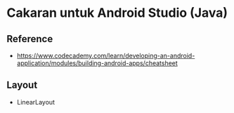 # Cakaran untuk Android Studio (Java)

## Reference

- https://www.codecademy.com/learn/developing-an-android-application/modules/building-android-apps/cheatsheet

## Layout

- LinearLayout
